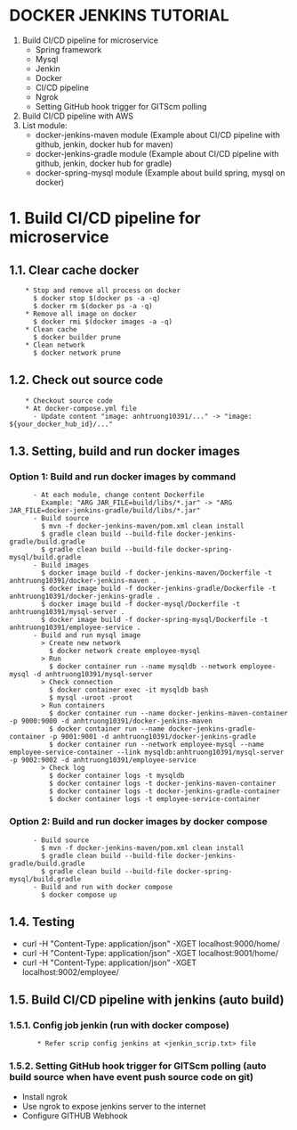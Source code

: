 # DOCKER JENKINS TUTORIAL
  1. Build CI/CD pipeline for microservice
     * Spring framework
     * Mysql
     * Jenkin
     * Docker
     * CI/CD pipeline
     * Ngrok
     * Setting GitHub hook trigger for GITScm polling
  3. Build CI/CD pipeline with AWS
  4. List module:
     * docker-jenkins-maven module (Example about CI/CD pipeline with github, jenkin, docker hub for maven)
     * docker-jenkins-gradle module (Example about CI/CD pipeline with github, jenkin, docker hub for gradle)
     * docker-spring-mysql module (Example about build spring, mysql on docker)
# 1. Build CI/CD pipeline for microservice
## 1.1. Clear cache docker
        * Stop and remove all process on docker
          $ docker stop $(docker ps -a -q)
          $ docker rm $(docker ps -a -q)
        * Remove all image on docker
          $ docker rmi $(docker images -a -q)
        * Clean cache
          $ docker builder prune
        * Clean network
          $ docker network prune
## 1.2. Check out source code
        * Checkout source code
        * At docker-compose.yml file
          - Update content "image: anhtruong10391/..." -> "image: ${your_docker_hub_id}/..."
## 1.3. Setting, build and run docker images
### Option 1: Build and run docker images by command
          - At each module, change content Dockerfile
            Example: "ARG JAR_FILE=build/libs/*.jar" -> "ARG JAR_FILE=docker-jenkins-gradle/build/libs/*.jar" 
          - Build source
            $ mvn -f docker-jenkins-maven/pom.xml clean install
            $ gradle clean build --build-file docker-jenkins-gradle/build.gradle
            $ gradle clean build --build-file docker-spring-mysql/build.gradle
          - Build images
            $ docker image build -f docker-jenkins-maven/Dockerfile -t anhtruong10391/docker-jenkins-maven .
            $ docker image build -f docker-jenkins-gradle/Dockerfile -t anhtruong10391/docker-jenkins-gradle .
            $ docker image build -f docker-mysql/Dockerfile -t anhtruong10391/mysql-server .
            $ docker image build -f docker-spring-mysql/Dockerfile -t anhtruong10391/employee-service .
          - Build and run mysql image
            > Create new network
              $ docker network create employee-mysql
            > Run
              $ docker container run --name mysqldb --network employee-mysql -d anhtruong10391/mysql-server
            > Check connection
              $ docker container exec -it mysqldb bash
              $ mysql -uroot -proot
            > Run containers
              $ docker container run --name docker-jenkins-maven-container -p 9000:9000 -d anhtruong10391/docker-jenkins-maven
              $ docker container run --name docker-jenkins-gradle-container -p 9001:9001 -d anhtruong10391/docker-jenkins-gradle
              $ docker container run --network employee-mysql --name employee-service-container --link mysqldb:anhtruong10391/mysql-server -p 9002:9002 -d anhtruong10391/employee-service
            > Check log
              $ docker container logs -t mysqldb
              $ docker container logs -t docker-jenkins-maven-container
              $ docker container logs -t docker-jenkins-gradle-container 
              $ docker container logs -t employee-service-container
### Option 2: Build and run docker images by docker compose
          - Build source
            $ mvn -f docker-jenkins-maven/pom.xml clean install
            $ gradle clean build --build-file docker-jenkins-gradle/build.gradle
            $ gradle clean build --build-file docker-spring-mysql/build.gradle
          - Build and run with docker compose
            $ docker compose up
## 1.4. Testing
* curl -H "Content-Type: application/json" -XGET localhost:9000/home/
* curl -H "Content-Type: application/json" -XGET localhost:9001/home/
* curl -H "Content-Type: application/json" -XGET localhost:9002/employee/
## 1.5. Build CI/CD pipeline with jenkins (auto build)
### 1.5.1. Config job jenkin (run with docker compose)
           * Refer scrip config jenkins at <jenkin_scrip.txt> file
### 1.5.2. Setting GitHub hook trigger for GITScm polling (auto build source when have event push source code on git)
 * Install ngrok
 * Use ngrok to expose jenkins server to the internet
 * Configure GITHUB Webhook
